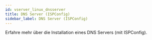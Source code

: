 ```yaml
---
id: vserver_linux_dnsserver
title: DNS Server (ISPConfig)
sidebar_label: DNS Server (ISPConfig)
---
```


Erfahre mehr über die Installation eines DNS Servers (mit ISPConfig).
